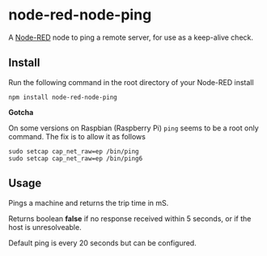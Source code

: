 node-red-node-ping
==================

A <a href="http://nodered.org" target="_new">Node-RED</a> node to ping a remote server, for use as a keep-alive check.

Install
-------

Run the following command in the root directory of your Node-RED install

    npm install node-red-node-ping

**Gotcha**

On some versions on Raspbian (Raspberry Pi) `ping` seems to be a root only command.
The fix is to allow it as follows

    sudo setcap cap_net_raw=ep /bin/ping
    sudo setcap cap_net_raw=ep /bin/ping6


Usage
-----

Pings a machine and returns the trip time in mS.

Returns boolean **false** if no response received within 5 seconds, or if the host is unresolveable.

Default ping is every 20 seconds but can be configured.
